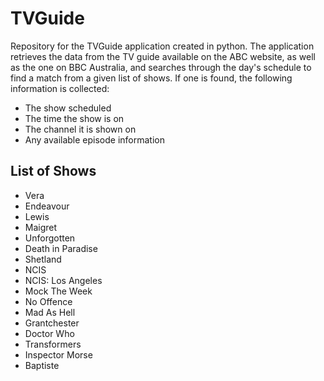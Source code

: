 # TVGuide

Repository for the TVGuide application created in python.
The application retrieves the data from the TV guide available on the ABC website, as well as the one on BBC Australia, and searches through the day's schedule to find a match from a given list of shows.
If one is found, the following information is collected:
  - The show scheduled
  - The time the show is on
  - The channel it is shown on
  - Any available episode information

## List of Shows
  - Vera
  - Endeavour
  - Lewis
  - Maigret
  - Unforgotten
  - Death in Paradise
  - Shetland
  - NCIS
  - NCIS: Los Angeles
  - Mock The Week
  - No Offence
  - Mad As Hell
  - Grantchester
  - Doctor Who
  - Transformers
  - Inspector Morse
  - Baptiste
